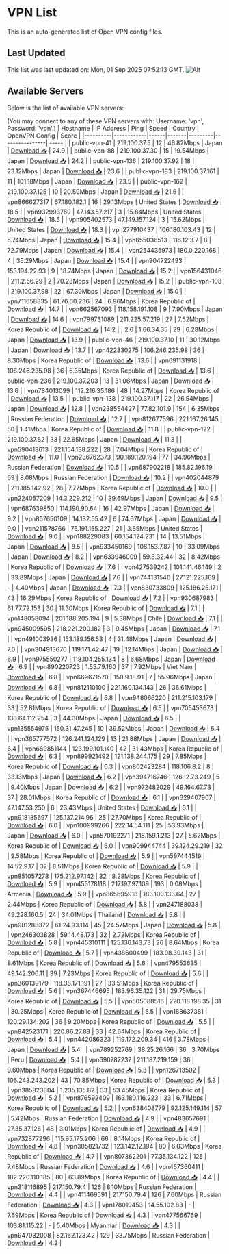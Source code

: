 # VPN List

This is an auto-generated list of Open VPN config files.

## Last Updated

This list was last updated on: Mon, 01 Sep 2025 07:52:13 GMT.
![Alt](https://repobeats.axiom.co/api/embed/186b98318ef1479477931607c1ad7d823f12451f.svg "Repobeats analytics image")

## Available Servers

Below is the list of available VPN servers:

(You may connect to any of these VPN servers with: Username: 'vpn', Password: 'vpn'.)
| Hostname | IP Address | Ping | Speed | Country | OpenVPN Config | Score |
|----------|------------|------|-------|---------|----------------| ----- |
| public-vpn-41 | 219.100.37.5 | 12 | 46.82Mbps | Japan | [Download 📥](./configs/server_0_JP.ovpn) | 24.9 |
| public-vpn-88 | 219.100.37.30 | 15 | 19.54Mbps | Japan | [Download 📥](./configs/server_1_JP.ovpn) | 24.2 |
| public-vpn-136 | 219.100.37.92 | 18 | 23.12Mbps | Japan | [Download 📥](./configs/server_2_JP.ovpn) | 23.6 |
| public-vpn-183 | 219.100.37.161 | 11 | 101.18Mbps | Japan | [Download 📥](./configs/server_3_JP.ovpn) | 23.5 |
| public-vpn-162 | 219.100.37.125 | 10 | 20.59Mbps | Japan | [Download 📥](./configs/server_4_JP.ovpn) | 21.6 |
| vpn866627317 | 67.180.182.1 | 16 | 29.13Mbps | United States | [Download 📥](./configs/server_5_US.ovpn) | 18.5 |
| vpn932993769 | 47.143.57.217 | 3 | 15.84Mbps | United States | [Download 📥](./configs/server_6_US.ovpn) | 18.5 |
| vpn905402573 | 47.149.157.124 | 3 | 15.62Mbps | United States | [Download 📥](./configs/server_7_US.ovpn) | 18.3 |
| vpn277910437 | 106.180.103.43 | 12 | 5.74Mbps | Japan | [Download 📥](./configs/server_8_JP.ovpn) | 15.4 |
| vpn655036513 | 116.12.3.7 | 8 | 72.79Mbps | Japan | [Download 📥](./configs/server_9_JP.ovpn) | 15.4 |
| vpn254435973 | 180.0.220.168 | 4 | 35.29Mbps | Japan | [Download 📥](./configs/server_10_JP.ovpn) | 15.4 |
| vpn904722493 | 153.194.22.93 | 9 | 18.74Mbps | Japan | [Download 📥](./configs/server_11_JP.ovpn) | 15.2 |
| vpn156431046 | 211.2.56.29 | 2 | 70.23Mbps | Japan | [Download 📥](./configs/server_12_JP.ovpn) | 15.2 |
| public-vpn-108 | 219.100.37.98 | 22 | 67.30Mbps | Japan | [Download 📥](./configs/server_13_JP.ovpn) | 15.0 |
| vpn711658835 | 61.76.60.236 | 24 | 6.96Mbps | Korea Republic of | [Download 📥](./configs/server_14_KR.ovpn) | 14.7 |
| vpn662567093 | 118.158.191.108 | 9 | 7.90Mbps | Japan | [Download 📥](./configs/server_15_JP.ovpn) | 14.6 |
| vpn799731089 | 211.225.57.219 | 27 | 7.52Mbps | Korea Republic of | [Download 📥](./configs/server_16_KR.ovpn) | 14.2 |
| 2i6 | 1.66.34.35 | 29 | 6.28Mbps | Japan | [Download 📥](./configs/server_17_JP.ovpn) | 13.9 |
| public-vpn-46 | 219.100.37.10 | 11 | 30.12Mbps | Japan | [Download 📥](./configs/server_18_JP.ovpn) | 13.7 |
| vpn422830275 | 106.246.235.98 | 36 | 8.30Mbps | Korea Republic of | [Download 📥](./configs/server_19_KR.ovpn) | 13.6 |
| vpn691131918 | 106.246.235.98 | 36 | 5.35Mbps | Korea Republic of | [Download 📥](./configs/server_20_KR.ovpn) | 13.6 |
| public-vpn-236 | 219.100.37.203 | 13 | 31.06Mbps | Japan | [Download 📥](./configs/server_21_JP.ovpn) | 13.6 |
| vpn784013099 | 112.216.35.186 | 48 | 14.27Mbps | Korea Republic of | [Download 📥](./configs/server_22_KR.ovpn) | 13.5 |
| public-vpn-138 | 219.100.37.117 | 22 | 26.54Mbps | Japan | [Download 📥](./configs/server_23_JP.ovpn) | 12.8 |
| vpn238554427 | 77.82.101.9 | 154 | 6.35Mbps | Russian Federation | [Download 📥](./configs/server_24_RU.ovpn) | 12.7 |
| vpn812677596 | 221.167.26.145 | 50 | 1.41Mbps | Korea Republic of | [Download 📥](./configs/server_25_KR.ovpn) | 11.8 |
| public-vpn-122 | 219.100.37.62 | 33 | 22.65Mbps | Japan | [Download 📥](./configs/server_26_JP.ovpn) | 11.3 |
| vpn590418613 | 221.154.138.222 | 28 | 7.04Mbps | Korea Republic of | [Download 📥](./configs/server_27_KR.ovpn) | 11.0 |
| vpn236762373 | 90.189.120.194 | 77 | 34.96Mbps | Russian Federation | [Download 📥](./configs/server_28_RU.ovpn) | 10.5 |
| vpn687902218 | 185.82.196.19 | 69 | 8.08Mbps | Russian Federation | [Download 📥](./configs/server_29_RU.ovpn) | 10.2 |
| vpn402044879 | 211.185.142.92 | 28 | 7.77Mbps | Korea Republic of | [Download 📥](./configs/server_30_KR.ovpn) | 10.0 |
| vpn224057209 | 14.3.229.212 | 10 | 39.69Mbps | Japan | [Download 📥](./configs/server_31_JP.ovpn) | 9.5 |
| vpn687639850 | 114.190.90.64 | 16 | 42.97Mbps | Japan | [Download 📥](./configs/server_32_JP.ovpn) | 9.2 |
| vpn857650109 | 14.132.55.42 | 6 | 74.67Mbps | Japan | [Download 📥](./configs/server_33_JP.ovpn) | 9.0 |
| vpn211578766 | 76.191.155.227 | 21 | 3.65Mbps | United States | [Download 📥](./configs/server_34_US.ovpn) | 9.0 |
| vpn188229083 | 60.154.124.231 | 14 | 13.51Mbps | Japan | [Download 📥](./configs/server_35_JP.ovpn) | 8.5 |
| vpn933450169 | 106.153.7.87 | 10 | 33.09Mbps | Japan | [Download 📥](./configs/server_36_JP.ovpn) | 8.2 |
| vpn633946009 | 59.8.32.44 | 32 | 8.42Mbps | Korea Republic of | [Download 📥](./configs/server_37_KR.ovpn) | 7.6 |
| vpn427539242 | 101.141.46.149 | 2 | 33.89Mbps | Japan | [Download 📥](./configs/server_38_JP.ovpn) | 7.6 |
| vpn744131540 | 27.121.225.169 | - | 4.40Mbps | Japan | [Download 📥](./configs/server_39_JP.ovpn) | 7.3 |
| vpn830733809 | 125.186.25.171 | 43 | 16.29Mbps | Korea Republic of | [Download 📥](./configs/server_40_KR.ovpn) | 7.2 |
| vpn930687983 | 61.77.72.153 | 30 | 11.30Mbps | Korea Republic of | [Download 📥](./configs/server_41_KR.ovpn) | 7.1 |
| vpn148058094 | 201.188.205.194 | 9 | 5.38Mbps | Chile | [Download 📥](./configs/server_42_CL.ovpn) | 7.1 |
| vpn945009595 | 218.221.200.182 | 3 | 9.45Mbps | Japan | [Download 📥](./configs/server_43_JP.ovpn) | 7.1 |
| vpn491003936 | 153.189.156.53 | 4 | 31.48Mbps | Japan | [Download 📥](./configs/server_44_JP.ovpn) | 7.0 |
| vpn304913670 | 119.171.42.47 | 19 | 12.14Mbps | Japan | [Download 📥](./configs/server_45_JP.ovpn) | 6.9 |
| vpn975550277 | 118.104.255.134 | 8 | 6.68Mbps | Japan | [Download 📥](./configs/server_46_JP.ovpn) | 6.9 |
| vpn890220723 | 1.55.79.160 | 37 | 7.92Mbps | Viet Nam | [Download 📥](./configs/server_47_VN.ovpn) | 6.8 |
| vpn669671570 | 150.9.18.91 | 7 | 55.96Mbps | Japan | [Download 📥](./configs/server_48_JP.ovpn) | 6.8 |
| vpn812110100 | 221.160.134.143 | 26 | 36.61Mbps | Korea Republic of | [Download 📥](./configs/server_49_KR.ovpn) | 6.8 |
| vpn948066220 | 211.215.103.179 | 33 | 52.81Mbps | Korea Republic of | [Download 📥](./configs/server_50_KR.ovpn) | 6.5 |
| vpn705453673 | 138.64.112.254 | 3 | 44.38Mbps | Japan | [Download 📥](./configs/server_51_JP.ovpn) | 6.5 |
| vpn135554975 | 150.31.47.245 | 10 | 39.52Mbps | Japan | [Download 📥](./configs/server_52_JP.ovpn) | 6.4 |
| vpn365777572 | 126.241.124.129 | 13 | 21.88Mbps | Japan | [Download 📥](./configs/server_53_JP.ovpn) | 6.4 |
| vpn669851144 | 123.199.101.140 | 42 | 31.43Mbps | Korea Republic of | [Download 📥](./configs/server_54_KR.ovpn) | 6.3 |
| vpn899921492 | 121.138.244.175 | 29 | 7.85Mbps | Korea Republic of | [Download 📥](./configs/server_55_KR.ovpn) | 6.3 |
| vpn802423284 | 118.106.8.2 | 8 | 33.13Mbps | Japan | [Download 📥](./configs/server_56_JP.ovpn) | 6.2 |
| vpn394716746 | 126.12.73.249 | 5 | 9.40Mbps | Japan | [Download 📥](./configs/server_57_JP.ovpn) | 6.2 |
| vpn972482029 | 49.164.67.73 | 37 | 28.01Mbps | Korea Republic of | [Download 📥](./configs/server_58_KR.ovpn) | 6.1 |
| vpn629407907 | 47.147.53.250 | 6 | 23.43Mbps | United States | [Download 📥](./configs/server_59_US.ovpn) | 6.1 |
| vpn918135697 | 125.137.214.96 | 25 | 27.70Mbps | Korea Republic of | [Download 📥](./configs/server_60_KR.ovpn) | 6.0 |
| vpn100999266 | 222.14.54.111 | 25 | 53.93Mbps | Japan | [Download 📥](./configs/server_61_JP.ovpn) | 6.0 |
| vpn570192271 | 218.159.1.213 | 27 | 5.62Mbps | Korea Republic of | [Download 📥](./configs/server_62_KR.ovpn) | 6.0 |
| vpn909944744 | 39.124.29.219 | 32 | 9.58Mbps | Korea Republic of | [Download 📥](./configs/server_63_KR.ovpn) | 5.9 |
| vpn597444519 | 14.52.9.17 | 32 | 8.51Mbps | Korea Republic of | [Download 📥](./configs/server_64_KR.ovpn) | 5.9 |
| vpn851057278 | 175.212.97.142 | 32 | 8.28Mbps | Korea Republic of | [Download 📥](./configs/server_65_KR.ovpn) | 5.9 |
| vpn455178118 | 217.197.97.109 | 193 | 0.08Mbps | Armenia | [Download 📥](./configs/server_66_AM.ovpn) | 5.9 |
| vpn865695918 | 183.100.133.64 | 27 | 2.44Mbps | Korea Republic of | [Download 📥](./configs/server_67_KR.ovpn) | 5.8 |
| vpn247188038 | 49.228.160.5 | 24 | 34.01Mbps | Thailand | [Download 📥](./configs/server_68_TH.ovpn) | 5.8 |
| vpn981288372 | 61.24.93.114 | 45 | 24.57Mbps | Japan | [Download 📥](./configs/server_69_JP.ovpn) | 5.8 |
| vpn246303828 | 59.14.48.173 | 32 | 2.72Mbps | Korea Republic of | [Download 📥](./configs/server_70_KR.ovpn) | 5.8 |
| vpn445310111 | 125.136.143.73 | 26 | 8.64Mbps | Korea Republic of | [Download 📥](./configs/server_71_KR.ovpn) | 5.7 |
| vpn438600499 | 183.98.39.143 | 31 | 8.61Mbps | Korea Republic of | [Download 📥](./configs/server_72_KR.ovpn) | 5.6 |
| vpn479553635 | 49.142.206.11 | 39 | 7.23Mbps | Korea Republic of | [Download 📥](./configs/server_73_KR.ovpn) | 5.6 |
| vpn360139179 | 118.38.171.191 | 27 | 33.51Mbps | Korea Republic of | [Download 📥](./configs/server_74_KR.ovpn) | 5.6 |
| vpn367446695 | 183.96.35.122 | 31 | 29.75Mbps | Korea Republic of | [Download 📥](./configs/server_75_KR.ovpn) | 5.5 |
| vpn505088516 | 220.118.198.35 | 31 | 30.25Mbps | Korea Republic of | [Download 📥](./configs/server_76_KR.ovpn) | 5.5 |
| vpn188637381 | 120.29.134.202 | 36 | 9.20Mbps | Korea Republic of | [Download 📥](./configs/server_77_KR.ovpn) | 5.5 |
| vpn842523171 | 220.86.27.88 | 33 | 42.64Mbps | Korea Republic of | [Download 📥](./configs/server_78_KR.ovpn) | 5.4 |
| vpn442086323 | 119.172.209.34 | 416 | 3.78Mbps | Japan | [Download 📥](./configs/server_79_JP.ovpn) | 5.4 |
| vpn789252769 | 38.25.26.166 | 36 | 3.70Mbps | Peru | [Download 📥](./configs/server_80_PE.ovpn) | 5.4 |
| vpn690787237 | 211.187.219.159 | 36 | 9.60Mbps | Korea Republic of | [Download 📥](./configs/server_81_KR.ovpn) | 5.3 |
| vpn126713502 | 106.243.243.202 | 43 | 70.85Mbps | Korea Republic of | [Download 📥](./configs/server_82_KR.ovpn) | 5.3 |
| vpn385823804 | 1.235.135.82 | 33 | 53.45Mbps | Korea Republic of | [Download 📥](./configs/server_83_KR.ovpn) | 5.2 |
| vpn876592409 | 163.180.116.223 | 33 | 6.71Mbps | Korea Republic of | [Download 📥](./configs/server_84_KR.ovpn) | 5.2 |
| vpn638408779 | 92.125.149.114 | 57 | 5.42Mbps | Russian Federation | [Download 📥](./configs/server_85_RU.ovpn) | 4.9 |
| vpn483657691 | 27.35.37.126 | 48 | 3.01Mbps | Korea Republic of | [Download 📥](./configs/server_86_KR.ovpn) | 4.9 |
| vpn732877296 | 115.95.175.206 | 66 | 8.14Mbps | Korea Republic of | [Download 📥](./configs/server_87_KR.ovpn) | 4.8 |
| vpn305821732 | 123.142.12.194 | 80 | 6.03Mbps | Korea Republic of | [Download 📥](./configs/server_88_KR.ovpn) | 4.7 |
| vpn807362201 | 77.35.134.122 | 125 | 7.48Mbps | Russian Federation | [Download 📥](./configs/server_89_RU.ovpn) | 4.6 |
| vpn457360411 | 182.220.110.185 | 80 | 63.89Mbps | Korea Republic of | [Download 📥](./configs/server_90_KR.ovpn) | 4.4 |
| vpn318116895 | 217.150.79.4 | 126 | 8.10Mbps | Russian Federation | [Download 📥](./configs/server_91_RU.ovpn) | 4.4 |
| vpn411469591 | 217.150.79.4 | 126 | 7.60Mbps | Russian Federation | [Download 📥](./configs/server_92_RU.ovpn) | 4.3 |
| vpn178019453 | 14.55.102.83 | - | 7.69Mbps | Korea Republic of | [Download 📥](./configs/server_93_KR.ovpn) | 4.3 |
| vpn477566769 | 103.81.115.22 | - | 5.40Mbps | Myanmar | [Download 📥](./configs/server_94_MM.ovpn) | 4.3 |
| vpn947032008 | 82.162.123.42 | 129 | 33.75Mbps | Russian Federation | [Download 📥](./configs/server_95_RU.ovpn) | 4.2 |
